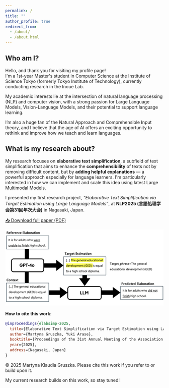 ```yaml
---
permalink: /
title: ""
author_profile: true
redirect_from: 
  - /about/
  - /about.html
---
```


## Who am I?


Hello, and thank you for visiting my profile page!  
I'm a 1st-year Master's student in Computer Science at the Institute of Science Tokyo (formerly Tokyo Institute of Technology), currently conducting research in the Inoue Lab.

My academic interests lie at the intersection of natural language processing (NLP) and computer vision, with a strong passion for Large Language Models, Vision-Language Models, and their potential to support language learning.

I’m also a huge fan of the Natural Approach and Comprehensible Input theory, and I believe that the age of AI offers an exciting opportunity to rethink and improve how we teach and learn languages.

## What is my research about?


My research focuses on **elaborative text simplification**, a subfield of text simplification that aims to enhance the **comprehensibility** of texts not by removing difficult content, but by **adding helpful explanations** — a powerful approach especially for language learners. I'm particularly interested in how we can implement and scale this idea using latest Large Multimodal Models.

I presented my first research project, *“Elaborative Text Simplification via Target Estimation using Large Language Models”*, at **NLP2025 (言語処理学会第31回年次大会)** in Nagasaki, Japan.

[📥 Download full paper (PDF)](/files/ElabSimp-2025-paper.pdf)

![Overview](/images/diagram.png)


**How to cite this work**:

```bibtex
@inproceedings{elabsimp-2025,
  title={Elaborative Text Simplification via Target Estimation using Large Language Models},
  author={Martyna Gruszka, Yuki Arase},
  booktitle={Proceedings of the 31st Annual Meeting of the Association for Natural Language Processing (NLP2025)},
  year={2025},
  address={Nagasaki, Japan}
}
```

© 2025 Martyna Klaudia Gruszka. Please cite this work if you refer to or build upon it.
  

My current research builds on this work, so stay tuned!




